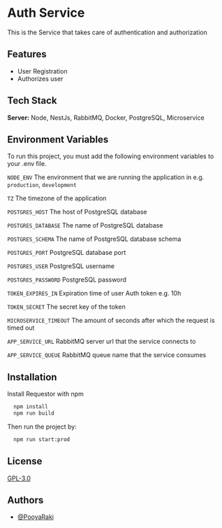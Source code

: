 
# Auth Service

This is the Service that takes care of authentication and authorization

## Features
- User Registration
- Authorizes user
## Tech Stack

**Server:** Node, NestJs, RabbitMQ, Docker, PostgreSQL, Microservice


## Environment Variables

To run this project, you must add the following environment variables to your .env file.

`NODE_ENV`
The environment that we are running the application in e.g. `production`, `development`

`TZ`
The timezone of the application

`POSTGRES_HOST`
The host of PostgreSQL database

`POSTGRES_DATABASE`
The name of PostgreSQL database

`POSTGRES_SCHEMA`
The name of PostgreSQL database schema

`POSTGRES_PORT`
PostgreSQL database port

`POSTGRES_USER`
PostgreSQL username

`POSTGRES_PASSWORD`
PostgreSQL password

`TOKEN_EXPIRES_IN`
Expiration time of user Auth token e.g. 10h

`TOKEN_SECRET`
The secret key of the token

`MICROSERVICE_TIMEOUT`
The amount of seconds after which the request is timed out

`APP_SERVICE_URL`
RabbitMQ server url that the service connects to

`APP_SERVICE_QUEUE`
RabbitMQ queue name that the service consumes

## Installation

Install Requestor with npm

```bash
  npm install
  npm run build
```
Then run the project by:
```bash
  npm run start:prod
```
## License

[GPL-3.0](https://github.com/PooyaRaki/EventManagement/blob/master/LICENSE)


## Authors

- [@PooyaRaki](https://www.github.com/PooyaRaki)

